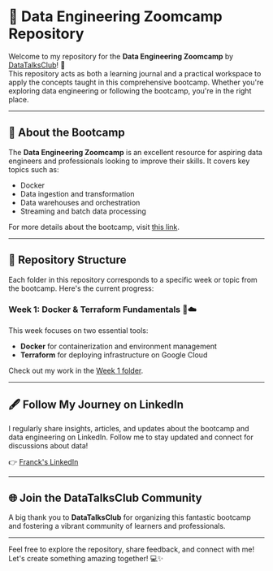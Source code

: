 # 📘 Data Engineering Zoomcamp Repository

Welcome to my repository for the **Data Engineering Zoomcamp** by [DataTalksClub](https://datatalks.club/)! 🚀  
This repository acts as both a learning journal and a practical workspace to apply the concepts taught in this comprehensive bootcamp. Whether you're exploring data engineering or following the bootcamp, you're in the right place.

---

## 🌟 About the Bootcamp

The **Data Engineering Zoomcamp** is an excellent resource for aspiring data engineers and professionals looking to improve their skills. It covers key topics such as:

- Docker
- Data ingestion and transformation
- Data warehouses and orchestration
- Streaming and batch data processing

For more details about the bootcamp, visit [this link](https://github.com/DataTalksClub/data-engineering-zoomcamp).

---

## 📂 Repository Structure

Each folder in this repository corresponds to a specific week or topic from the bootcamp. Here's the current progress:

### **Week 1: Docker & Terraform Fundamentals 🐳☁️**
This week focuses on two essential tools:
- **Docker** for containerization and environment management
- **Terraform** for deploying infrastructure on Google Cloud

Check out my work in the [Week 1 folder](./Week%201).

---

## 🖋️ Follow My Journey on LinkedIn

I regularly share insights, articles, and updates about the bootcamp and data engineering on LinkedIn. Follow me to stay updated and connect for discussions about data!

👉 [Franck's LinkedIn](https://www.linkedin.com/in/franck-martin-dev-data/)

---

## 🌐 Join the DataTalksClub Community

A big thank you to **DataTalksClub** for organizing this fantastic bootcamp and fostering a vibrant community of learners and professionals.

---

Feel free to explore the repository, share feedback, and connect with me! Let's create something amazing together! 💻✨
